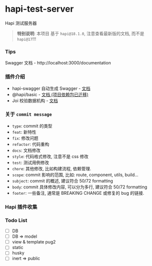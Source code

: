 # hapi-test-server
Hapi 测试服务器
> **特别说明**: 本项目 基于 `hapi@18.1.0`, 注意查看最新版的文档, 而不是 `hapi@17`!!!

### Tips
Swagger 文档 - http://localhost:3000/documentation

### 插件介绍
* hapi-swagger 自动生成 Swagger - [文档](https://github.com/glennjones/hapi-swagger/blob/master/optionsreference.md)
* @hapi/basic - [文档 (项目依赖包已迁移)](https://www.npmjs.com/package/@hapi/basic)
* Joi 校验数据机构 - [文档]()

### 关于 `commit message`
* `type`: commit 的类型
* `feat`: 新特性
* `fix`: 修改问题
* `refactor`: 代码重构
* `docs`: 文档修改
* `style`: 代码格式修改, 注意不是 css 修改
* `test`: 测试用例修改
* `chore`: 其他修改, 比如构建流程, 依赖管理.
* `scope`: commit 影响的范围, 比如: route, component, utils, build...
* `subject`: commit 的概述, 建议符合 50/72 formatting
* `body`: commit 具体修改内容, 可以分为多行, 建议符合 50/72 formatting
* `footer`: 一些备注, 通常是 BREAKING CHANGE 或修复的 bug 的链接.

### Hapi 插件收集

### Todo List
- [ ] DB
- [ ] DB => model
- [ ] view & template pug2
- [ ] static
- [ ] husky
- [ ] inert => public
